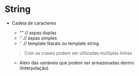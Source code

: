 # String

* Cadeia de caracteres
    - "" // aspas duplas
    - '' // aspas simples
    - `` // template litarals ou template string

    > Com as crases podem ser utilizadas múltiplas linhas
    * Além das variáveis que podem ser armazenadas dentro (Interpolação)